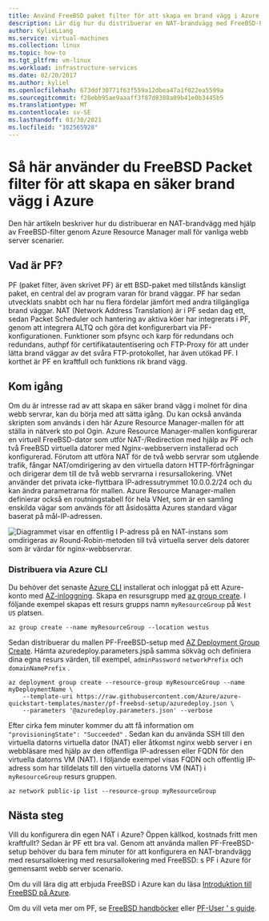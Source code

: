 ```yaml
---
title: Använd FreeBSD paket filter för att skapa en brand vägg i Azure
description: Lär dig hur du distribuerar en NAT-brandvägg med FreeBSD-PF i Azure.
author: KylieLiang
ms.service: virtual-machines
ms.collection: linux
ms.topic: how-to
ms.tgt_pltfrm: vm-linux
ms.workload: infrastructure-services
ms.date: 02/20/2017
ms.author: kyliel
ms.openlocfilehash: 673ddf30771f63f559a12dbea47a1f022ea5599a
ms.sourcegitcommit: f28ebb95ae9aaaff3f87d8388a09b41e0b3445b5
ms.translationtype: MT
ms.contentlocale: sv-SE
ms.lasthandoff: 03/30/2021
ms.locfileid: "102565928"
---
```

# <a name="how-to-use-freebsds-packet-filter-to-create-a-secure-firewall-in-azure"></a>Så här använder du FreeBSD Packet filter för att skapa en säker brand vägg i Azure
Den här artikeln beskriver hur du distribuerar en NAT-brandvägg med hjälp av FreeBSD-filter genom Azure Resource Manager mall för vanliga webb server scenarier.

## <a name="what-is-pf"></a>Vad är PF?
PF (paket filter, även skrivet PF) är ett BSD-paket med tillstånds känsligt paket, en central del av program varan för brand väggar. PF har sedan utvecklats snabbt och har nu flera fördelar jämfört med andra tillgängliga brand väggar. NAT (Network Address Translation) är i PF sedan dag ett, sedan Packet Scheduler och hantering av aktiva köer har integrerats i PF, genom att integrera ALTQ och göra det konfigurerbart via PF-konfigurationen. Funktioner som pfsync och karp för redundans och redundans, authpf för certifikatautentisering och FTP-Proxy för att under lätta brand väggar av det svåra FTP-protokollet, har även utökad PF. I korthet är PF en kraftfull och funktions rik brand vägg. 

## <a name="get-started"></a>Kom igång
Om du är intresse rad av att skapa en säker brand vägg i molnet för dina webb servrar, kan du börja med att sätta igång. Du kan också använda skripten som används i den här Azure Resource Manager-mallen för att ställa in nätverk sto pol Ogin.
Azure Resource Manager-mallen konfigurerar en virtuell FreeBSD-dator som utför NAT-/Redirection med hjälp av PF och två FreeBSD virtuella datorer med Nginx-webbservern installerad och konfigurerad. Förutom att utföra NAT för de två webb servrar som utgående trafik, fångar NAT/omdirigering av den virtuella datorn HTTP-förfrågningar och dirigerar dem till de två webb servrarna i resursallokering. VNet använder det privata icke-flyttbara IP-adressutrymmet 10.0.0.2/24 och du kan ändra parametrarna för mallen. Azure Resource Manager-mallen definierar också en routningstabell för hela VNet, som är en samling enskilda vägar som används för att åsidosätta Azures standard vägar baserat på mål-IP-adressen. 

![Diagrammet visar en offentlig I P-adress på en NAT-instans som omdirigeras av Round-Robin-metoden till två virtuella server dels datorer som är värdar för nginx-webbservrar.](./media/freebsd-pf-nat/pf_topology.jpg)
    
### <a name="deploy-through-azure-cli"></a>Distribuera via Azure CLI
Du behöver det senaste [Azure CLI](/cli/azure/install-az-cli2) installerat och inloggat på ett Azure-konto med [AZ-inloggning](/cli/azure/reference-index). Skapa en resursgrupp med [az group create](/cli/azure/group). I följande exempel skapas ett resurs grupps namn `myResourceGroup` på `West US` platsen.

```azurecli
az group create --name myResourceGroup --location westus
```

Sedan distribuerar du mallen PF-FreeBSD-setup med [AZ Deployment Group Create](/cli/azure/deployment/group). Hämta azuredeploy.parameters.jspå samma sökväg och definiera dina egna resurs värden, till exempel, `adminPassword` `networkPrefix` och `domainNamePrefix` . 

```azurecli
az deployment group create --resource-group myResourceGroup --name myDeploymentName \
    --template-uri https://raw.githubusercontent.com/Azure/azure-quickstart-templates/master/pf-freebsd-setup/azuredeploy.json \
    --parameters '@azuredeploy.parameters.json' --verbose
```

Efter cirka fem minuter kommer du att få information om `"provisioningState": "Succeeded"` . Sedan kan du använda SSH till den virtuella datorns virtuella dator (NAT) eller åtkomst nginx webb server i en webbläsare med hjälp av den offentliga IP-adressen eller FQDN för den virtuella datorns VM (NAT). I följande exempel visas FQDN och offentlig IP-adress som har tilldelats till den virtuella datorns VM (NAT) i `myResourceGroup` resurs gruppen. 

```azurecli
az network public-ip list --resource-group myResourceGroup
```
    
## <a name="next-steps"></a>Nästa steg
Vill du konfigurera din egen NAT i Azure? Öppen källkod, kostnads fritt men kraftfullt? Sedan är PF ett bra val. Genom att använda mallen PF-FreeBSD-setup behöver du bara fem minuter för att konfigurera en NAT-brandvägg med resursallokering med resursallokering med FreeBSD: s PF i Azure för gemensamt webb server scenario. 

Om du vill lära dig att erbjuda FreeBSD i Azure kan du läsa [Introduktion till FreeBSD på Azure](freebsd-intro-on-azure.md).

Om du vill veta mer om PF, se [FreeBSD handböcker](https://www.freebsd.org/doc/handbook/firewalls-pf.html) eller [PF-User ' s guide](https://www.freebsd.org/doc/handbook/firewalls-pf.html).
